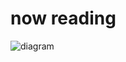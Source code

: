 # now reading
![diagram](https://www.plantuml.com/plantuml/png/BKmx3eCm3BrA6JeILsNhrgCamU28n4Q9eruVGrdUNsz877EVyK6gU_i0LFzpQrBgeJUiKLYHrKKf81ct2IhwEV5gl3GWCmti802bCnvLHXQbSn54jglwFj-lVsr2nU2UkBsNV000)
